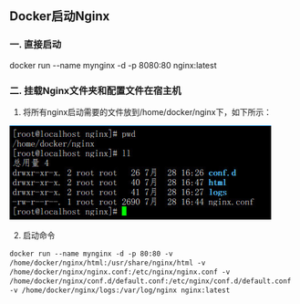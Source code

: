 ## Docker启动Nginx

### 一. 直接启动

docker run --name mynginx -d -p 8080:80 nginx:latest

### 二. 挂载Nginx文件夹和配置文件在宿主机

1. 将所有nginx启动需要的文件放到/home/docker/nginx下，如下所示：

![](../../images/nginx/nginx-01.jpg)

2. 启动命令

```shell
docker run --name mynginx -d -p 80:80 -v /home/docker/nginx/html:/usr/share/nginx/html -v /home/docker/nginx/nginx.conf:/etc/nginx/nginx.conf -v /home/docker/nginx/conf.d/default.conf:/etc/nginx/conf.d/default.conf -v /home/docker/nginx/logs:/var/log/nginx nginx:latest
```

